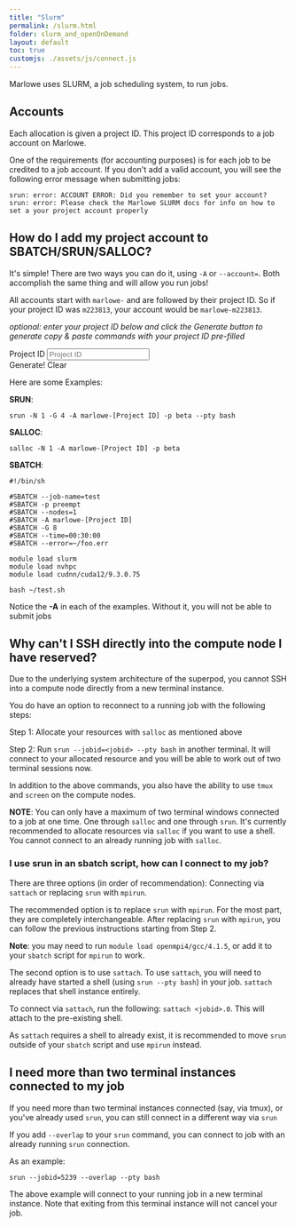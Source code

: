 ```yaml
---
title: "Slurm"
permalink: /slurm.html
folder: slurm_and_openOnDemand
layout: default
toc: true
customjs: ./assets/js/connect.js
---
```


Marlowe uses SLURM, a job scheduling system, to run jobs. 

## Accounts

Each allocation is given a project ID. This project ID corresponds to a job account on Marlowe.

One of the requirements (for accounting purposes) is for each job to be credited to a job account. If you don't add a valid account, you will see the following error message when submitting jobs:

```
srun: error: ACCOUNT ERROR: Did you remember to set your account?
srun: error: Please check the Marlowe SLURM docs for info on how to set a your project account properly
```

## How do I add my project account to SBATCH/SRUN/SALLOC?

It's simple! There are two ways you can do it, using `-A` or `--account=`. Both accomplish the same thing and will allow you run jobs!

All accounts start with `marlowe-` and are followed by their project ID. So if your project ID was `m223813`, your account would be `marlowe-m223813`.

_optional: enter your project ID below and click the Generate button to generate copy & paste commands with your project ID pre-filled_

<div class="form-row ">
  <div class="col-auto">
    <label class="sr-only" for="projectId">Project ID</label>
    <input type="text" class="form-control form-control-lg" name="projectId" id="projectId" placeholder="Project ID" />
  </div>
  <div class="col-auto">
    <a class="btn btn-info generate" id="generateBtn" title="Generate Commands"><i class="fa-solid fa-wand-magic-sparkles"></i> Generate!</a>
    <a class="btn btn-info generate" id="clearBtn" title="Clear">Clear</a>
  </div>
</div>

Here are some Examples:

**SRUN**: 

<div class="form-group form-inline">
<div class="form-row flex-grow-1">
  <div class="col-auto tip-input replace" id="srun" markdown="1" >

`srun -N 1 -G 4 -A marlowe-[Project ID] -p beta --pty bash`

</div>
    <div class="col-auto tip-btn">
      <a class="btn btn-info copy" title="Copy to Clipboard" data-target="srun"><i class="fa-regular fa-clipboard"></i></a>
    </div>
</div>
</div>

**SALLOC**:

<div class="form-group form-inline">
<div class="form-row flex-grow-1">
<div class="col-auto tip-input replace" id="salloc" markdown="1" >

`salloc -N 1 -A marlowe-[Project ID] -p beta`

</div>
<div class="col-auto tip-btn">
<a class="btn btn-info copy" title="Copy to Clipboard" data-target="salloc"><i class="fa-regular fa-clipboard"></i></a>
</div>
</div>
</div>

**SBATCH**:


<div class="form-group form-inline">
<div class="form-row flex-grow-1">
<div id="sbatch" markdown="1" class="replace col-auto tip-input ">

```
#!/bin/sh

#SBATCH --job-name=test
#SBATCH -p preempt
#SBATCH --nodes=1
#SBATCH -A marlowe-[Project ID]
#SBATCH -G 8
#SBATCH --time=00:30:00
#SBATCH --error=~/foo.err

module load slurm
module load nvhpc
module load cudnn/cuda12/9.3.0.75

bash ~/test.sh
```

</div>
<div class="col-auto tip-btn">
  <a class="btn btn-info copy" title="Copy to Clipboard" data-target="sbatch" data-method="text"><i class="fa-regular fa-clipboard"></i></a>
</div>
</div>
</div>

Notice the **-A** in each of the examples. Without it, you will not be able to submit jobs

## Why can't I SSH directly into the compute node I have reserved?

Due to the underlying system architecture of the superpod, you cannot SSH into a compute node directly from a new terminal instance.

You do have an option to reconnect to a running job with the following steps:

Step 1: Allocate your resources with `salloc` as mentioned above

Step 2: Run `srun --jobid=<jobid> --pty bash` in another terminal. It will connect to your allocated resource and you will be able to work out of two terminal sessions now.

In addition to the above commands, you also have the ability to use `tmux` and `screen` on the compute nodes.

**NOTE**: You can only have a maximum of two terminal windows connected to a job at one time. One through `salloc` and one through `srun`. It's currently recommended to allocate resources via `salloc` if you want to use a shell. You cannot connect to an already running job with `salloc`.

### I use srun in an sbatch script, how can I connect to my job?

There are three options (in order of recommendation): Connecting via `sattach` or replacing `srun` with `mpirun`.

The recommended option is to replace `srun` with `mpirun`. For the most part, they are completely interchangeable. After replacing `srun` with `mpirun`, you can follow the previous instructions starting from Step 2.

**Note**: you may need to run `module load openmpi4/gcc/4.1.5`, or add it to your `sbatch` script for `mpirun` to work.

The second option is to use `sattach`. To use `sattach`, you will need to already have started a shell (using `srun --pty bash`) in your job. `sattach` replaces that shell instance entirely.

To connect via `sattach`, run the following: `sattach <jobid>.0`. This will attach to the pre-existing shell.

As `sattach` requires a shell to already exist, it is recommended to move `srun` outside of your `sbatch` script and use `mpirun` instead.

## I need more than two terminal instances connected to my job

If you need more than two terminal instances connected (say, via tmux), or you've already used `srun`, you can still connect in a different way via `srun`

If you add `--overlap` to your `srun` command, you can connect to job with an already running `srun` connection.

As an example:

```
srun --jobid=5239 --overlap --pty bash
```
The above example will connect to your running job in a new terminal instance. Note that exiting from this terminal instance will not cancel your job.